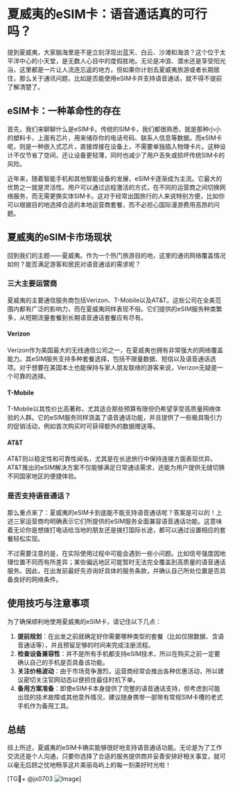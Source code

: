 # 夏威夷的eSIM卡：语音通话真的可行吗？

提到夏威夷，大家脑海里是不是立刻浮现出蓝天、白云、沙滩和海浪？这个位于太平洋中心的小天堂，是无数人心目中的度假胜地。无论是冲浪、潜水还是享受阳光浴，这里都是一片让人流连忘返的地方。但如果你计划去夏威夷旅游或者长期居住，那么关于通讯问题，比如是否能使用eSIM卡并支持语音通话，就不得不提前了解清楚了。

## eSIM卡：一种革命性的存在

首先，我们来聊聊什么是eSIM卡。传统的SIM卡，我们都很熟悉，就是那种小小的塑料卡，上面有芯片，用来储存你的电话号码、联系人信息等数据。而eSIM卡呢，则是一种嵌入式芯片，直接焊接在设备上，不需要单独插入物理卡片。这种设计不仅节省了空间，还让设备更轻薄，同时也减少了用户丢失或损坏传统SIM卡的风险。

近年来，随着智能手机和其他智能设备的发展，eSIM卡逐渐成为主流。它最大的优势之一就是灵活性。用户可以通过远程激活的方式，在不同的运营商之间切换网络服务，而无需更换实体SIM卡。这对于经常出国旅行的人来说特别方便，比如你可以根据目的地选择合适的本地运营商套餐，而不必担心国际漫游费用高昂的问题。

## 夏威夷的eSIM卡市场现状

回到我们的主题——夏威夷。作为一个热门旅游目的地，这里的通讯网络覆盖情况如何？能否满足游客和居民对语音通话的需求呢？

### 三大主要运营商

夏威夷的主要通信服务商包括Verizon、T-Mobile以及AT&T。这些公司在全美范围内都有广泛的影响力，而在夏威夷同样表现不俗。它们提供的eSIM服务种类繁多，从短期流量套餐到长期语音通话套餐应有尽有。

#### Verizon
Verizon作为美国最大的无线通信公司之一，在夏威夷也拥有非常强大的网络覆盖能力。其eSIM服务支持多种套餐选择，包括不限量数据、短信以及语音通话选项。对于想要在美国本土也能保持与家人朋友联络的游客来说，Verizon无疑是一个可靠的选择。

#### T-Mobile
T-Mobile以其性价比高著称，尤其适合那些预算有限但仍希望享受高质量网络体验的人群。它的eSIM服务同样涵盖了语音通话功能，并且提供了一些极具吸引力的促销活动，例如首次购买时可获得额外的数据赠送等。

#### AT&T
AT&T则以稳定性和可靠性闻名，尤其是在长途旅行中保持连接方面表现优异。AT&T推出的eSIM解决方案不仅能够满足日常通话需求，还能为用户提供无缝切换不同国家地区的便捷体验。

### 是否支持语音通话？

那么重点来了：夏威夷的eSIM卡到底能不能支持语音通话呢？答案是可以的！上述三家运营商均明确表示它们所提供的eSIM服务全面兼容语音通话功能。这意味着无论你是想拨打电话给当地的朋友还是拨打国际长途，都可以通过设置相应的套餐轻松实现。

不过需要注意的是，在实际使用过程中可能会遇到一些小问题。比如信号强度因地理位置不同而有所差异；某些偏远地区可能暂时无法完全覆盖到高质量的语音通话服务。因此，在出发前最好先咨询好具体的服务条款，并确认自己所处位置是否具备良好的网络条件。

## 使用技巧与注意事项

为了确保顺利地使用夏威夷的eSIM卡，请记住以下几点：

1. **提前规划**：在出发之前就确定好你需要哪种类型的套餐（比如仅限数据、含语音通话等），并且预留足够的时间来完成注册流程。
2. **检查设备兼容性**：并不是所有手机都支持eSIM技术，所以在购买之前一定要确认自己的手机是否具备该功能。
3. **关注价格波动**：由于市场竞争激烈，运营商经常会推出各种优惠活动，所以建议密切关注官网动态以便抓住最佳时机下单。
4. **备用方案准备**：即使eSIM卡本身提供了完整的语音通话支持，但考虑到可能出现的技术故障或其他意外情况，建议随身携带一部带有常规SIM卡槽的老式手机作为备用工具。

## 总结

综上所述，夏威夷的eSIM卡确实能够很好地支持语音通话功能。无论是为了工作交流还是个人沟通，只要你选择了合适的服务提供商并妥善安排好相关事宜，就可以毫无后顾之忧地畅享这片美丽岛屿上的每一刻美好时光啦！

[TG💪+ @jx0703 ![Image](https://github.com/user-attachments/assets/dbca1d08-cadb-493c-b0ec-ad6f7a83f270)]